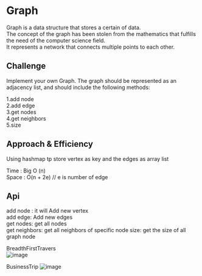 # Graph

Graph is a data structure that stores a certain of data.   
The concept of the graph has been stolen from the mathematics that fulfills the need of the computer science field.    
It represents a network that connects multiple points to each other.  

## Challenge
Implement your own Graph. The graph should be represented as an adjacency list, and should include the following methods:

1.add node  
2.add edge   
3.get nodes   
4.get neighbors  
5.size
## Approach & Efficiency
Using hashmap tp store vertex as key and the edges as array list  

Time :
Big O (n)  
Space :
O(n + 2e) // e is number of edge

## Api
add node :
it will Add new vertex  
add edge: 
Add new edges  
get nodes: 
get all nodes   
get neighbors: 
get all neighbors of specific node
size: 
get the size of all graph node

BreadthFirstTravers  
![image](https://user-images.githubusercontent.com/97651232/176350204-c253c890-c445-487d-9393-0ab9f53dad85.png)   

BusinessTrip
![image](https://user-images.githubusercontent.com/97651232/176357086-20b34c61-f4c9-472a-978e-88f5c1ed7093.png)

